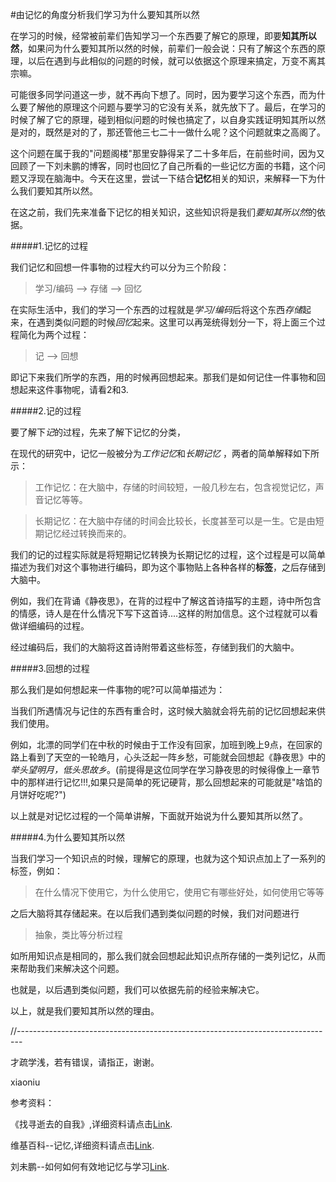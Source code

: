 #由记忆的角度分析我们学习为什么要知其所以然

在学习的时候，经常被前辈们告知学习一个东西要了解它的原理，即要**知其所以然**，如果问为什么要知其所以然的时候，前辈们一般会说：只有了解这个东西的原理，以后在遇到与此相似的问题的时候，就可以依据这个原理来搞定，万变不离其宗嘛。

可能很多同学问道这一步，就不再向下想了。同时，因为要学习这个东西，而为什么要了解他的原理这个问题与要学习的它没有关系，就先放下了。最后，在学习的时候了解了它的原理，碰到相似问题的时候也搞定了，以自身实践证明知其所以然是对的，既然是对的了，那还管他三七二十一做什么呢？这个问题就束之高阁了。

这个问题在属于我的"问题阁楼"那里安静得呆了二十多年后，在前些时间，因为又回顾了一下刘未鹏的博客，同时也回忆了自己所看的一些记忆方面的书籍，这个问题又浮现在脑海中。今天在这里，尝试一下结合**记忆**相关的知识，来解释一下为什么我们要知其所以然。

在这之前，我们先来准备下记忆的相关知识，这些知识将是我们*要知其所以然*的依据。

#####1.记忆的过程

我们记忆和回想一件事物的过程大约可以分为三个阶段：

>学习/编码 --> 存储 --> 回忆

在实际生活中，我们的学习一个东西的过程就是*学习/编码*后将这个东西*存储*起来，在遇到类似问题的时候*回忆*起来。这里可以再笼统得划分一下，将上面三个过程简化为两个过程：

>记 --> 回想

即记下来我们所学的东西，用的时候再回想起来。那我们是如何记住一件事物和回想起来这件事物呢，请看2和3.

#####2.记的过程

要了解下*记*的过程，先来了解下记忆的分类，

在现代的研究中，记忆一般被分为*工作记忆*和*长期记忆* ，两者的简单解释如下所示：

>工作记忆：在大脑中，存储的时间较短，一般几秒左右，包含视觉记忆，声音记忆等等。

>长期记忆：在大脑中存储的时间会比较长，长度甚至可以是一生。它是由短期记忆经过转换而来的。

我们的记的过程实际就是将短期记忆转换为长期记忆的过程，这个过程是可以简单描述为我们对这个事物进行编码，即为这个事物贴上各种各样的**标签**，之后存储到大脑中。

例如，我们在背诵《静夜思》，在背的过程中了解这首诗描写的主题，诗中所包含的情感，诗人是在什么情况下写下这首诗....这样的附加信息。这个过程就可以看做详细编码的过程。

经过编码后，我们的大脑将这首诗附带着这些标签，存储到我们的大脑中。

#####3.回想的过程

那么我们是如何想起来一件事物的呢?可以简单描述为：

当我们所遇情况与记住的东西有重合时，这时候大脑就会将先前的记忆回想起来供我们使用。

例如，北漂的同学们在中秋的时候由于工作没有回家，加班到晚上9点，在回家的路上看到了天空的一轮皓月，心头泛起一阵乡愁，可能就会回想起《静夜思》中的*举头望明月，低头思故乡*。(前提得是这位同学在学习静夜思的时候得像上一章节中的那样进行记忆!!!,如果只是简单的死记硬背，那么回想起来的可能就是"啥馅的月饼好吃呢?")

以上就是对记忆过程的一个简单讲解，下面就开始说为什么要知其所以然了。

#####4.为什么要知其所以然


当我们学习一个知识点的时候，理解它的原理，也就为这个知识点加上了一系列的标签，例如：
>在什么情况下使用它，为什么使用它，使用它有哪些好处，如何使用它等等

之后大脑将其存储起来。在以后我们遇到类似问题的时候，我们对问题进行
>抽象，类比等分析过程

如所用知识点是相同的，那么我们就会回想起此知识点所存储的一类列记忆，从而来帮助我们来解决这个问题。

也就是，以后遇到类似问题，我们可以依据先前的经验来解决它。

以上，就是我们要知其所以然的理由。


//-------------------------------------------------------------------------------

才疏学浅，若有错误，请指正，谢谢。

xiaoniu


参考资料：

《找寻逝去的自我》,详细资料请点击[Link](http://www.amazon.cn/%E6%89%BE%E5%AF%BB%E9%80%9D%E5%8E%BB%E7%9A%84%E8%87%AA%E6%88%91-%E5%A4%A7%E8%84%91-%E5%BF%83%E7%81%B5%E5%92%8C%E5%BE%80%E4%BA%8B%E7%9A%84%E8%AE%B0%E5%BF%86-%E4%B8%B9%E5%B0%BC%E5%B0%94%C2%B7%E5%A4%8F%E5%85%8B%E7%89%B9/dp/B004QTQAAA/ref=sr_1_1?ie=UTF8&qid=1423370000&sr=8-1&keywords=%E6%89%BE%E5%AF%BB%E9%80%9D%E5%8E%BB%E7%9A%84%E8%87%AA%E6%88%91).

维基百科--记忆,详细资料请点击[Link](https://zh.wikipedia.org/wiki/%E8%A8%98%E6%86%B6#.E7.9F.AD.E6.9C.9F.E8.AE.B0.E5.BF.86).

刘未鹏--如何如何有效地记忆与学习[Link](http://mindhacks.cn/2009/03/28/effective-learning-and-memorization/).

